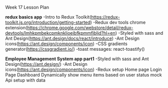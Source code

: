 Week 17 Lesson Plan

**redux basics app**
-Intro to Redux Toolkit(https://redux-toolkit.js.org/introduction/getting-started)
-Redux dev tools chrome extension(https://chrome.google.com/webstore/detail/redux-devtools/lmhkpmbekcpmknklioeibfkpmmfibljd?hl=en)
-Styled with sass and Ant Design(https://ant.design/docs/react/introduce)
-Ant Design icons(https://ant.design/components/icon)
-CSS gradients generator(https://cssgradient.io/)
-toast messages: react-toastify()

**Employee Management System app part1**
-Styled with sass and Ant Design(https://ant.design/)
-Ant Design icons(https://ant.design/components/icon)
-Redux setup
Home page
Login Page
Dashboard
Dynamically show menu items based on user status
mock Api setup with data

